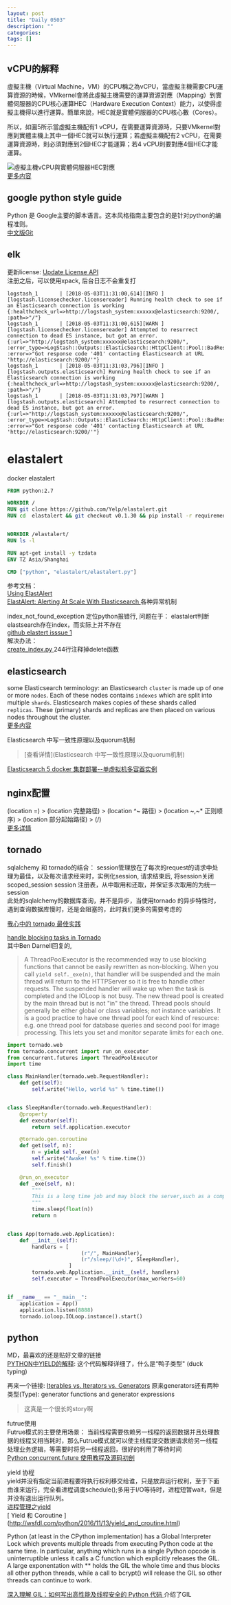 ```yaml
---
layout: post
title: "Daily 0503"
description: ""
categories: 
tags: []
---
```

 



## vCPU的解释    

虛擬主機（Virtual Machine，VM）的CPU稱之為vCPU，當虛擬主機需要CPU運算資源的時候，VMkernel會將此虛擬主機需要的運算資源對應（Mapping）到實體伺服器的CPU核心運算HEC（Hardware Execution Context）能力，以使得虛擬主機得以進行運算。簡單來說，HEC就是實體伺服器的CPU核心數（Cores）。   

所以，如圖5所示當虛擬主機配有1 vCPU，在需要運算資源時，只要VMkernel對應到實體主機上其中一個HEC就可以執行運算；若虛擬主機配有2 vCPU，在需要運算資源時，則必須對應到2個HEC才能運算；若4 vCPU則要對應4個HEC才能運算。  


![虛擬主機vCPU與實體伺服器HEC對應](https://netadmin.pcuser.com.tw/images/news/NP120109000212031413512801.png)   
[更多内容 ](http://www.netadmin.com.tw/article_content.aspx?sn=1201090002&jump=2)  


## google python style guide  

Python 是 Google主要的脚本语言。这本风格指南主要包含的是针对python的编程准则。  
[中文版Git](https://github.com/zh-google-styleguide/zh-google-styleguide/tree/master/google-python-styleguide)   

## elk 

更新license: [Update License API](https://www.elastic.co/guide/en/elasticsearch/reference/6.2/update-license.html)   
注册之后，可以使用xpack, 后台日志不会重复打   

``` log
logstash_1       | [2018-05-03T11:31:00,614][INFO ][logstash.licensechecker.licensereader] Running health check to see if an Elasticsearch connection is working {:healthcheck_url=>http://logstash_system:xxxxxx@elasticsearch:9200/, :path=>"/"}
logstash_1       | [2018-05-03T11:31:00,615][WARN ][logstash.licensechecker.licensereader] Attempted to resurrect connection to dead ES instance, but got an error. {:url=>"http://logstash_system:xxxxxx@elasticsearch:9200/", :error_type=>LogStash::Outputs::ElasticSearch::HttpClient::Pool::BadResponseCodeError, :error=>"Got response code '401' contacting Elasticsearch at URL 'http://elasticsearch:9200/'"}
logstash_1       | [2018-05-03T11:31:03,796][INFO ][logstash.outputs.elasticsearch] Running health check to see if an Elasticsearch connection is working {:healthcheck_url=>http://logstash_system:xxxxxx@elasticsearch:9200/, :path=>"/"}
logstash_1       | [2018-05-03T11:31:03,797][WARN ][logstash.outputs.elasticsearch] Attempted to resurrect connection to dead ES instance, but got an error. {:url=>"http://logstash_system:xxxxxx@elasticsearch:9200/", :error_type=>LogStash::Outputs::ElasticSearch::HttpClient::Pool::BadResponseCodeError, :error=>"Got response code '401' contacting Elasticsearch at URL 'http://elasticsearch:9200/'"}
```

# elastalert
docker elastalert  

``` dockerfile
FROM python:2.7

WORKDIR /
RUN git clone https://github.com/Yelp/elastalert.git
RUN cd  elastalert && git checkout v0.1.30 && pip install -r requirements.txt


WORKDIR /elastalert/
RUN ls -l 

RUN apt-get install -y tzdata
ENV TZ Asia/Shanghai

CMD ["python", "elastalert/elastalert.py"]

```
参考文档：  
[Using ElastAlert](https://mannekentech.com/2018/01/19/using-elastalert/)   
[ElastAlert: Alerting At Scale With Elasticsearch ](https://engineeringblog.yelp.com/2015/10/elastalert-alerting-at-scale-with-elasticsearch.html)    各种异常机制  

index_not_found_exception 定位python报错行, 问题在于： elastalert判断elastsearch存在index，而实际上并不存在  
[  github elastert isssue 1 ]( https://github.com/Yelp/elastalert/issues/1139 )   
解决办法：   
[ create_index.py ]( https://github.com/Yelp/elastalert/blob/master/elastalert/create_index.py ) 244行注释掉delete函数   




## elasticsearch  

some Elasticsearch terminology: 
an Elasticsearch `cluster` is made up of one or more `nodes`. Each of these nodes contains `indexes` which are split into multiple `shards`. Elasticsearch makes copies of these shards called `replicas`. These (primary) shards and replicas are then placed on various nodes throughout the cluster.   
[更多内容](http://chrissimpson.co.uk/elasticsearch-yellow-cluster-status-explained.html)   

Elasticsearch 中写一致性原理以及quorum机制  
> [查看详情](Elasticsearch 中写一致性原理以及quorum机制)

[Elasticsearch 5 docker 集群部署--单虚拟机多容器实例](https://luyiisme.github.io/2017/05/06/elasticsearch-docker-on-one-vm/)   

## nginx配置
(location =) > (location 完整路径) > (location ^~ 路径) > (location ~,~* 正则顺序) > (location 部分起始路径) > (/)  
[更多详情](http://seanlook.com/2015/05/17/nginx-location-rewrite/)  

## tornado

sqlalchemy 和 tornado的结合： session管理放在了每次的request的请求中处理为最佳，以及每次请求经来时，实例化session, 请求结束后, 将session关闭  
scoped_session session 注册表，从中取用和还取，并保证多次取用的为统一session   
此处的sqlalchemy的数据库查询，并不是异步，当使用tornado 的异步特性时，遇到查询数据库慢时，还是会阻塞的，此时我们更多的需要考虑的  

[我心中的 tornado 最佳实践](https://segmentfault.com/a/1190000008650442)  

[handle blocking tasks in Tornado](https://groups.google.com/forum/#!msg/python-tornado/t-Tbn7n0IZY/ehV_o8uU3xgJ )   
其中Ben Darnell回复的, 
> A ThreadPoolExecutor is the recommended way to use blocking functions that cannot be easily rewritten as non-blocking. When you call `yield self._exe(n)`, that handler will be suspended and the main thread will return to the HTTPServer so it is free to handle other requests. The suspended handler will wake up when the task is completed and the IOLoop is not busy.
> The new thread pool is created by the main thread but is not "in" the thread. Thread pools should generally be either global or class variables; not instance variables. It is a good practice to have one thread pool for each kind of resource: e.g. one thread pool for database queries and second pool for image processing. This lets you set and monitor separate limits for each one.

``` python 
import tornado.web
from tornado.concurrent import run_on_executor
from concurrent.futures import ThreadPoolExecutor
import time

class MainHandler(tornado.web.RequestHandler):
    def get(self):
        self.write("Hello, world %s" % time.time())


class SleepHandler(tornado.web.RequestHandler):
    @property
    def executor(self):
        return self.application.executor

    @tornado.gen.coroutine
    def get(self, n):
        n = yield self._exe(n)
        self.write("Awake! %s" % time.time())
        self.finish()

    @run_on_executor
    def _exe(self, n):
        """
        This is a long time job and may block the server,such as a complex DB query or Http request.
        """
        time.sleep(float(n))
        return n


class App(tornado.web.Application):
    def __init__(self):
        handlers = [
                        (r"/", MainHandler),
                        (r"/sleep/(\d+)", SleepHandler),
                    ]
        tornado.web.Application.__init__(self, handlers)
        self.executor = ThreadPoolExecutor(max_workers=60)


if __name__ == "__main__":
    application = App()
    application.listen(8888)
    tornado.ioloop.IOLoop.instance().start()
```


## python 
MD，最喜欢的还是贴好文章的链接  
[PYTHON中YIELD的解释](http://www.wklken.me/posts/2013/07/18/python-translate-yield.html): 这个代码解释详细了，什么是“鸭子类型" (duck typing)   

再来一个链接: [Iterables vs. Iterators vs. Generators](http://nvie.com/posts/iterators-vs-generators/) 原来generators还有两种类型(Type): generator functions and generator expressions   

> 这真是一个很长的story啊


futrue使用  
Futrue模式的主要使用场景： 当前线程需要依赖另一线程的返回数据并且处理数据的线程又相当耗时，那么Futrue模式就可以使主线程提交数据请求给另一线程处理业务逻辑，等需要时将另一线程返回，很好的利用了等待时间  
[Python concurrent.future 使用教程及源码初剖](https://manjusaka.itscoder.com/2017/11/28/something-about-concurrent-future/)   

yield 协程   
yield并没有指定当前进程要将执行权利移交给谁，只是放弃运行权利，至于下面由谁来运行，完全看进程调度schedule();多用于I/O等待时，进程短暂wait，但是并没有退出运行队列。  
[ 进程管理之yield ]( https://blog.csdn.net/sunnybeike/article/details/6947137 )   
[ Yield 和 Coroutine ] (http://wsfdl.com/python/2016/11/13/yield_and_croutine.html)    


Python (at least in the CPython implementation) has a Global Interpreter Lock which prevents multiple threads from executing Python code at the same time. In particular, anything which runs in a single Python opcode is uninterruptible unless it calls a C function which explicitly releases the GIL. A large exponentation with ** holds the GIL the whole time and thus blocks all other python threads, while a call to bcrypt() will release the GIL so other threads can continue to work.  

[深入理解 GIL：如何写出高性能及线程安全的 Python 代码 ]( http://python.jobbole.com/87743/) 介绍了GIL 


